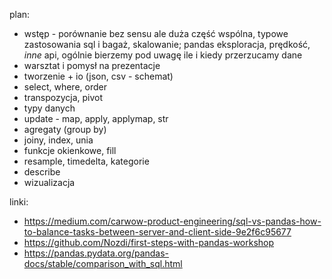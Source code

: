 plan:

* wstęp - porównanie bez sensu ale duża część wspólna, typowe zastosowania sql i bagaż, skalowanie; pandas eksploracja, prędkość, _inne_ api, ogólnie bierzemy pod uwagę ile i kiedy przerzucamy dane
* warsztat i pomysł na prezentacje
* tworzenie + io (json, csv - schemat)
* select, where, order
* transpozycja, pivot
* typy danych
* update - map, apply, applymap, str
* agregaty (group by)
* joiny, index, unia
* funkcje okienkowe, fill
* resample, timedelta, kategorie
* describe
* wizualizacja


linki:
* https://medium.com/carwow-product-engineering/sql-vs-pandas-how-to-balance-tasks-between-server-and-client-side-9e2f6c95677
* https://github.com/Nozdi/first-steps-with-pandas-workshop
* https://pandas.pydata.org/pandas-docs/stable/comparison_with_sql.html
